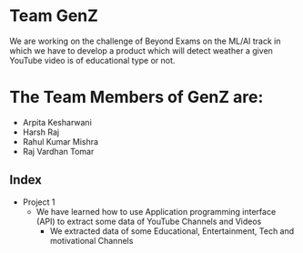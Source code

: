 
# Team GenZ
   We are working on the challenge of Beyond Exams on the ML/AI track in which we have to develop a product which will detect weather a given YouTube video is of educational type or not.

# The Team Members of GenZ are:
   - Arpita Kesharwani
   - Harsh Raj
   - Rahul Kumar Mishra
   - Raj Vardhan Tomar

## Index
 - Project 1
   - We have learned how to use Application programming interface (API) to extract some data of YouTube Channels and Videos
     - We extracted data of some Educational, Entertainment, Tech and motivational Channels